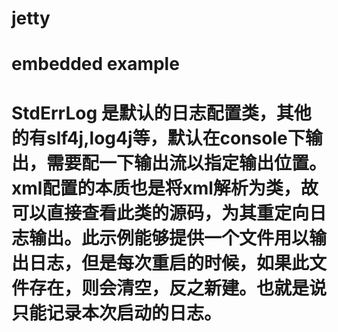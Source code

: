 # jetty
# embedded example
# StdErrLog 是默认的日志配置类，其他的有slf4j,log4j等，默认在console下输出，需要配一下输出流以指定输出位置。xml配置的本质也是将xml解析为类，故可以直接查看此类的源码，为其重定向日志输出。此示例能够提供一个文件用以输出日志，但是每次重启的时候，如果此文件存在，则会清空，反之新建。也就是说只能记录本次启动的日志。
